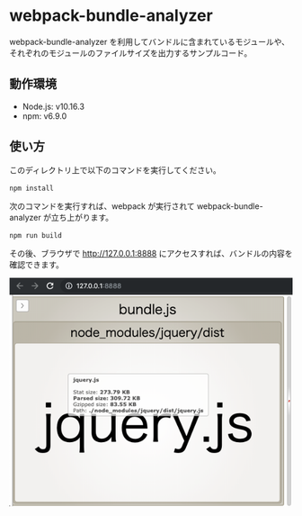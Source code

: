 # webpack-bundle-analyzer

webpack-bundle-analyzer を利用してバンドルに含まれているモジュールや、それぞれのモジュールのファイルサイズを出力するサンプルコード。

## 動作環境

- Node.js: v10.16.3
- npm: v6.9.0

## 使い方

このディレクトリ上で以下のコマンドを実行してください。

```
npm install
```

次のコマンドを実行すれば、webpack が実行されて webpack-bundle-analyzer が立ち上がります。

```
npm run build
```

その後、ブラウザで http://127.0.0.1:8888 にアクセスすれば、バンドルの内容を確認できます。

<img src="./media/bundle.png" width="600">
